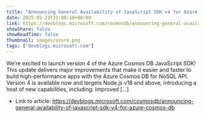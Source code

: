 ```yaml
---
title: "Announcing General Availability of JavaScript SDK v4 for Azure Cosmos DB"
date: 2025-05-23T22:00:10+00:00
link: https://devblogs.microsoft.com/cosmosdb/announcing-general-availability-of-javascript-sdk-v4-for-azure-cosmos-db
showShare: false
showReadTime: false
thumbnail: images/azure.png
tags: ["devblogs.microsoft.com"]
---
```

We’re excited to launch version 4 of the Azure Cosmos DB JavaScript SDK! This update delivers major improvements that make it easier and faster to build high-performance apps with the Azure Cosmos DB for NoSQL API. Version 4 is available now and targets Node.js v18 and above, introducing a host of new capabilities, including: Improved […]

- Link to article: https://devblogs.microsoft.com/cosmosdb/announcing-general-availability-of-javascript-sdk-v4-for-azure-cosmos-db